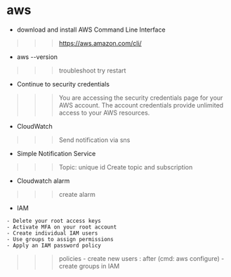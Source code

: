 # aws

+ download and install AWS Command Line Interface
>>> https://aws.amazon.com/cli/

+ aws --version
>>> troubleshoot try restart

+ Continue to security credentials
>>> You are accessing the security credentials page for your AWS account. The account credentials provide unlimited access to your AWS resources.

+ CloudWatch 
>>> Send notification via sns

+ Simple Notification Service
>>> Topic: unique id
    Create topic and subscription
    
+ Cloudwatch alarm
>>> create alarm

+ IAM
>>>
    - Delete your root access keys
    - Activate MFA on your root account
    - Create individual IAM users
    - Use groups to assign permissions
    - Apply an IAM password policy
 
 >>> policies 
    - create new users 
    : after (cmd: aws configure)
    - create groups in IAM 
    
 >>> 
    
  
    
   

